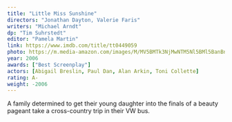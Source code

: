 ```yaml
---
title: "Little Miss Sunshine"
directors: "Jonathan Dayton, Valerie Faris"
writers: "Michael Arndt"
dp: "Tim Suhrstedt"
editor: "Pamela Martin"
link: https://www.imdb.com/title/tt0449059
photo: https://m.media-amazon.com/images/M/MV5BMTk3NjMwNTM5Nl5BMl5BanBnXkFtZTYwMTc1MDk2._V1_FMjpg_UX450_.jpg
year: 2006
awards: ["Best Screenplay"]
actors: [Abigail Breslin, Paul Dan, Alan Arkin, Toni Collette]
rating: A-
weight: -2006
---
```

A family determined to get their young daughter into the finals of a beauty pageant take a cross-country trip in their VW bus.